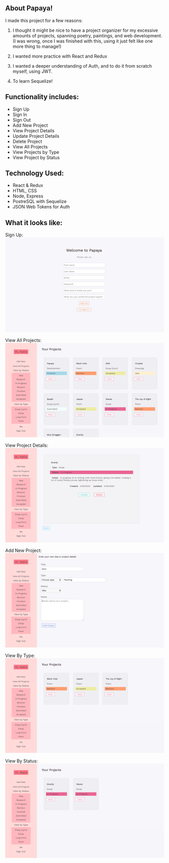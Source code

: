 ## About Papaya!

I made this project for a few reasons:

1. I thought it might be nice to have a project organizer for my excessive amounts of projects, spanning poetry, paintings, and web development. (I was wrong, once I was finished with this, using it just felt like one more thing to manage!)

2. I wanted more practice with React and Redux

3. I wanted a deeper understanding of Auth, and to do it from scratch myself, using JWT.

4. To learn Sequelize!

## Functionality includes:

- Sign Up
- Sign In
- Sign Out
- Add New Project
- View Project Details
- Update Project Details
- Delete Project
- View All Projects
- View Projects by Type
- View Project by Status

## Technology Used:

- React & Redux
- HTML, CSS
- Node, Express
- PostreSQL with Sequelize
- JSON Web Tokens for Auth

## What it looks like:

Sign Up:
![paypaya image](screenshots/signup.png)

View All Projects:
![paypaya image](screenshots/view-all.png)

View Project Details:
![paypaya image](screenshots/details.png)

Add New Project:
![paypaya image](screenshots/add-new.png)

View By Type:
![paypaya image](screenshots/by-type.png)

View By Status:
![paypaya image](screenshots/by-status.png)
